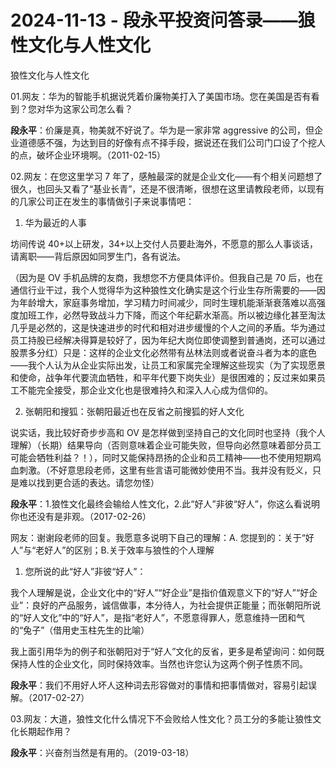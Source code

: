 # 2024-11-13 - 段永平投资问答录——狼性文化与人性文化

狼性文化与人性文化 

01.网友：华为的智能手机据说凭着价廉物美打入了美国市场。您在美国是否有看到？您对华为这家公司怎么看？

**段永平**：价廉是真，物美就不好说了。华为是一家非常 aggressive 的公司，但企业道德感不强，为达到目的好像有点不择手段，据说还在我们公司门口设了个挖人的点，破坏企业环境啊。（2011-02-15）

02.网友：在您这里学习 7 年了，感触最深的就是企业文化——有个相关问题想了很久，也回头又看了“基业长青”，还是不很清晰，很想在这里请教段老师，以现有的几家公司正在发生的事情做引子来说事情吧：

1. 华为最近的人事

坊间传说 40+以上研发，34+以上交付人员要赴海外，不愿意的那么人事谈话，请离职——背后原因如同罗生门，各有说法。

（因为是 OV 手机品牌的友商，我想您不方便具体评价。但我自己是 70 后，也在通信行业干过，我个人觉得华为这种狼性文化确实是这个行业生存所需要的——因为年龄增大，家庭事务增加，学习精力时间减少，同时生理机能渐渐衰落难以高强度加班工作，必然导致战斗力下降，而这个年纪薪水渐高。所以被边缘化甚至淘汰几乎是必然的，这是快速进步的时代和相对进步缓慢的个人之间的矛盾。华为通过员工持股已经解决得算是较好了，因为年纪大岗位即使调整到普通岗，还可以通过股票多分红）只是：这样的企业文化必然带有丛林法则或者说奋斗者为本的底色——我个人认为从企业实际出发，让员工和家属完全理解这些现实（为了实现愿景和使命，战争年代要流血牺牲，和平年代要下岗失业）是很困难的；反过来如果员工不能完全接受，那企业文化也是很难持久和深入人心成为信仰的。

2. 张朝阳和搜狐：张朝阳最近也在反省之前搜狐的好人文化

说实话，我比较好奇步步高和 OV 是怎样做到坚持自己的文化同时也坚持（我个人理解）（长期）结果导向（否则意味着企业可能失败，但导向必然意味着部分员工可能会牺牲利益？！），同时又能保持昂扬的企业和员工精神——也不使用短期鸡血刺激。（不好意思段老师，这里有些言语可能微妙使用不当。我并没有贬义，只是难以找到更合适的表达。请您勿怪）

**段永平**：1.狼性文化最终会输给人性文化，2.此“好人”非彼“好人”，你这么看说明你也还没有是非观。（2017-02-26）

网友：谢谢段老师的回复。我愿意多说明下自己的理解：A. 您提到的：关于“好人”与“老好人”的区别；B.关于效率与狼性的个人理解

1. 您所说的此“好人”非彼“好人”：

我个人理解是说，企业文化中的“好人”“好企业”是指价值观意义下的“好人”“好企业”：良好的产品服务，诚信做事，本分待人，为社会提供正能量；而张朝阳所说的“好人文化”中的“好人”，是指“老好人”，不愿意得罪人，愿意维持一团和气的“兔子”（借用史玉柱先生的比喻）

我上面引用华为的例子和张朝阳对于“好人”文化的反省，更多是希望询问：如何既保持人性的企业文化，同时保持效率。当然也许您认为这两个例子性质不同。

**段永平**：我们不用好人坏人这种词去形容做对的事情和把事情做对，容易引起误解。（2017-02-27）

03.网友：大道，狼性文化什么情况下不会败给人性文化？员工分的多能让狼性文化长期起作用？

**段永平**：兴奋剂当然是有用的。（2019-03-18）